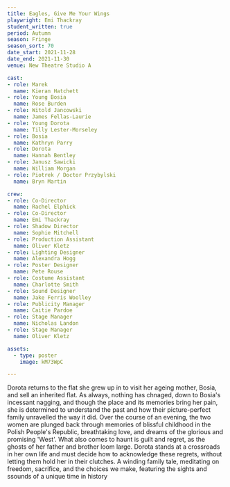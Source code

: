 ```yaml
---
title: Eagles, Give Me Your Wings
playwright: Emi Thackray
student_written: true
period: Autumn
season: Fringe
season_sort: 70
date_start: 2021-11-28
date_end: 2021-11-30
venue: New Theatre Studio A

cast:
- role: Marek
  name: Kieran Hatchett
- role: Young Bosia
  name: Rose Burden
- role: Witold Jancowski
  name: James Fellas-Laurie
- role: Young Dorota
  name: Tilly Lester-Morseley
- role: Bosia
  name: Kathryn Parry
- role: Dorota
  name: Hannah Bentley
- role: Janusz Sawicki
  name: William Morgan 
- role: Piotrek / Doctor Przybylski
  name: Bryn Martin

crew: 
- role: Co-Director
  name: Rachel Elphick
- role: Co-Director 
  name: Emi Thackray
- role: Shadow Director
  name: Sophie Mitchell
- role: Production Assistant
  name: Oliver Kletz
- role: Lighting Designer 
  name: Alexandra Hogg
- role: Poster Designer 
  name: Pete Rouse
- role: Costume Assistant
  name: Charlotte Smith
- role: Sound Designer
  name: Jake Ferris Woolley
- role: Publicity Manager
  name: Caitie Pardoe
- role: Stage Manager 
  name: Nicholas Landon
- role: Stage Manager 
  name: Oliver Kletz

assets:
  - type: poster
    image: kM73WpC

---
```


Dorota returns to the flat she grew up in to visit her ageing mother, Bosia, and sell an inherited flat. As always, nothing has chnaged, down to Bosia's incessant nagging, and though the place and its memories bring her pain, she is determined to understand the past and how their picture-perfect family unravelled the way it did. Over the course of an evening, the two women are plunged back through memories of blissful childhood in the Polish People's Republic, breathtaking love, and dreams of the glorious and promising 'West'. What also comes to haunt is guilt and regret, as the ghosts of her father and brother loom large. Dorota stands at a crossroads in her own life and must decide how to acknowledge these regrets, without letting them hold her in their clutches. A winding family tale, meditating on freedom, sacrifice, and the choices we make, featuring the sights and ssounds of a unique time in history
